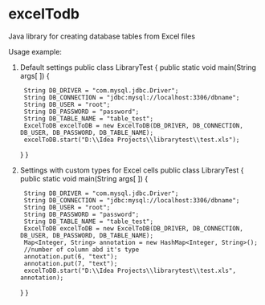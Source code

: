 excelTodb
=========

Java library for creating database tables from Excel files

Usage example: 

1. Default settings
public class LibraryTest {
    public static void main(String args[ ])
    {

        String DB_DRIVER = "com.mysql.jdbc.Driver";
        String DB_CONNECTION = "jdbc:mysql://localhost:3306/dbname";
        String DB_USER = "root";
        String DB_PASSWORD = "password";
        String DB_TABLE_NAME = "table_test";
        ExcelToDB excelToDB = new ExcelToDB(DB_DRIVER, DB_CONNECTION, DB_USER, DB_PASSWORD, DB_TABLE_NAME);
        excelToDB.start("D:\\Idea Projects\\librarytest\\test.xls");
        
    }
}


2. Settings with custom types for Excel cells
public class LibraryTest {
    public static void main(String args[ ])
    {

        String DB_DRIVER = "com.mysql.jdbc.Driver";
        String DB_CONNECTION = "jdbc:mysql://localhost:3306/dbname";
        String DB_USER = "root";
        String DB_PASSWORD = "password";
        String DB_TABLE_NAME = "table_test";
        ExcelToDB excelToDB = new ExcelToDB(DB_DRIVER, DB_CONNECTION, DB_USER, DB_PASSWORD, DB_TABLE_NAME);
        Map<Integer, String> annotation = new HashMap<Integer, String>();
        //number of column abd it's type
        annotation.put(6, "text");
        annotation.put(7, "text");
        excelToDB.start("D:\\Idea Projects\\librarytest\\test.xls", annotation);
     
    }
}
